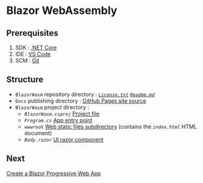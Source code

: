 # Blazor WebAssembly

## Prerequisites
1. SDK : [.NET Core](https://dotnet.microsoft.com/download)
2. IDE : [VS Code](https://code.visualstudio.com/download)
3. SCM : [Git](https://git-scm.com/downloads)

## Structure
- `BlazorWasm` repository directory : [*`License.txt`*](https://help.github.com/en/github/creating-cloning-and-archiving-repositories/licensing-a-repository) [*`Readme.md`*](https://help.github.com/en/github/creating-cloning-and-archiving-repositories/about-readmes)
- `Docs` publishing directory : [GitHub Pages site source](https://help.github.com/en/github/working-with-github-pages/configuring-a-publishing-source-for-your-github-pages-site#choosing-a-publishing-source)
- `BlazorWasm` project directory :
  - *`BlazorWasm.csproj`* [Project file](https://docs.microsoft.com/en-us/dotnet/architecture/blazor-for-web-forms-developers/project-structure#project-file)
  - *`Program.cs`* [App entry point](https://docs.microsoft.com/en-us/dotnet/architecture/blazor-for-web-forms-developers/project-structure#entry-point)
  - `wwwroot` [Web static files subdirectory](https://docs.microsoft.com/en-us/dotnet/architecture/blazor-for-web-forms-developers/project-structure#static-files) (contains the *`index.html`* HTML document)
  - *`Body.razor`* [UI razor component](https://docs.microsoft.com/en-us/dotnet/architecture/blazor-for-web-forms-developers/project-structure#razor-components)

## Next
[Create a Blazor Progressive Web App](https://github.com/FrancoisDotNet/BlazorPwa)
